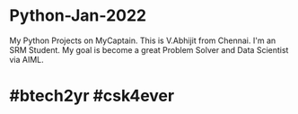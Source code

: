 # Python-Jan-2022
My Python Projects on MyCaptain. This is V.Abhijit from Chennai. I'm an SRM Student. My goal is become a great Problem Solver and Data Scientist via AIML.

# #btech2yr #csk4ever
